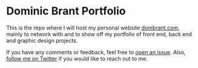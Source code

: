 # Dominic Brant Portfolio

This is the repo where I will host my personal website [dombrant.com](https://dombrant.com), mainly to network with and to show off my portfolio of front end, back end and graphic design projects.

If you have any comments or feedback, feel free to [open an issue](https://github.com/dombrant/dombrant.com/issues). Also, [follow me on Twitter](https://twitter.com/dombrant) if you would like to reach out to me.
